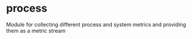 # process

Module for collecting different process and system metrics and providing them as a metric stream
